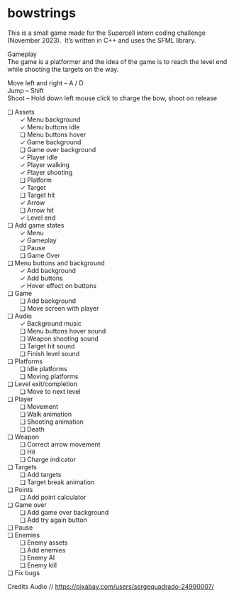 # bowstrings
This is a small game made for the Supercell intern coding challenge (November 2023).  It’s written in C++ and uses the SFML library.

Gameplay</br>
The game is a platformer and the idea of the game is to reach the level end while shooting the targets on the way.

Move left and right – A / D</br>
Jump – Shift</br>
Shoot – Hold down left mouse click to charge the bow, shoot on release</br>

❏ Assets</br>
	&emsp;&emsp;✓ Menu background</br>
  &emsp;&emsp;✓ Menu buttons idle</br>
  &emsp;&emsp;❏ Menu buttons hover</br>
  &emsp;&emsp;✓ Game background</br>
  &emsp;&emsp;❏ Game over background</br>
	&emsp;&emsp;✓ Player idle</br>
  &emsp;&emsp;✓ Player walking</br>
  &emsp;&emsp;✓ Player shooting</br>
	&emsp;&emsp;❏ Platform</br>
	&emsp;&emsp;✓ Target</br>
	&emsp;&emsp;❏ Target hit</br>
	&emsp;&emsp;✓ Arrow</br>
	&emsp;&emsp;❏ Arrow hit</br>
	&emsp;&emsp;✓ Level end</br>
❏ Add game states</br>
	&emsp;&emsp;✓ Menu</br>
	&emsp;&emsp;✓ Gameplay</br>
	&emsp;&emsp;❏ Pause</br>
	&emsp;&emsp;❏ Game Over</br>
❏ Menu buttons and background</br>
	&emsp;&emsp;✓ Add background</br>
	&emsp;&emsp;✓ Add buttons</br>
	&emsp;&emsp;✓ Hover effect on buttons</br>
❏ Game</br>
	&emsp;&emsp;❏ Add background</br>
	&emsp;&emsp;❏ Move screen with player</br>
❏ Audio</br>
	&emsp;&emsp;✓ Background music</br>
	&emsp;&emsp;❏ Menu buttons hover sound</br>
	&emsp;&emsp;❏ Weapon shooting sound</br>
	&emsp;&emsp;❏ Target hit sound</br>
	&emsp;&emsp;❏ Finish level sound</br>
❏ Platforms</br>
	&emsp;&emsp;❏ Idle platforms</br>
	&emsp;&emsp;❏ Moving platforms</br>
❏ Level exit/completion</br>
	&emsp;&emsp;❏ Move to next level</br>
❏ Player</br>
	&emsp;&emsp;❏ Movement</br>
	&emsp;&emsp;❏ Walk animation</br>
	&emsp;&emsp;❏ Shooting animation</br>
	&emsp;&emsp;❏ Death</br>
❏ Weapon</br>
	&emsp;&emsp;❏ Correct arrow movement</br>
	&emsp;&emsp;❏ Hit</br>
	&emsp;&emsp;❏ Charge indicator</br>
❏ Targets</br>
	&emsp;&emsp;❏ Add targets</br>
	&emsp;&emsp;❏ Target break animation</br>
❏ Points</br>
	&emsp;&emsp;❏ Add point calculator</br>
❏ Game over</br>
	&emsp;&emsp;❏ Add game over background</br>
	&emsp;&emsp;❏ Add try again button</br>
❏ Pause</br>
❏ Enemies</br>
	&emsp;&emsp;❏ Enemy assets</br>
	&emsp;&emsp;❏ Add enemies</br>
	&emsp;&emsp;❏ Enemy AI</br>
	&emsp;&emsp;❏ Enemy kill</br>
❏ Fix bugs</br>

Credits
Audio // https://pixabay.com/users/sergequadrado-24990007/
